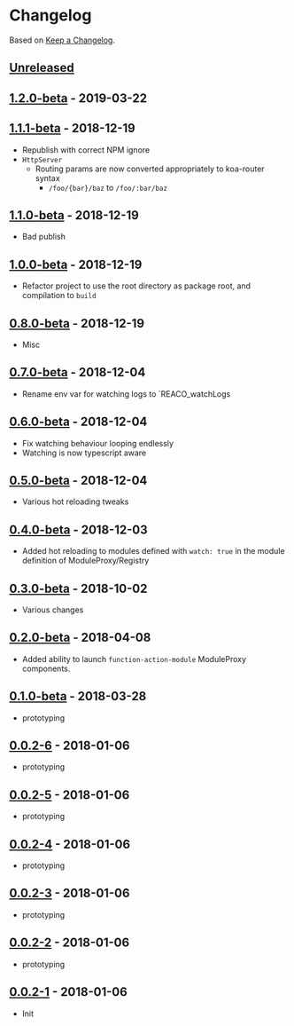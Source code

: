 # Changelog

Based on [Keep a Changelog](http://keepachangelog.com/).

## [Unreleased]

## [1.2.0-beta][] - 2019-03-22

## [1.1.1-beta][] - 2018-12-19

- Republish with correct NPM ignore
- `HttpServer`
  - Routing params are now converted appropriately to koa-router syntax
    - `/foo/{bar}/baz` to `/foo/:bar/baz`

## [1.1.0-beta][] - 2018-12-19

- Bad publish

## [1.0.0-beta][] - 2018-12-19

- Refactor project to use the root directory as package root, and compilation to `build`

## [0.8.0-beta][] - 2018-12-19

- Misc

## [0.7.0-beta][] - 2018-12-04

- Rename env var for watching logs to `REACO_watchLogs

## [0.6.0-beta][] - 2018-12-04

- Fix watching behaviour looping endlessly
- Watching is now typescript aware

## [0.5.0-beta][] - 2018-12-04

- Various hot reloading tweaks

## [0.4.0-beta][] - 2018-12-03

- Added hot reloading to modules defined with `watch: true` in the module definition of ModuleProxy/Registry

## [0.3.0-beta][] - 2018-10-02

- Various changes

## [0.2.0-beta][] - 2018-04-08

- Added ability to launch `function-action-module` ModuleProxy components.

## [0.1.0-beta][] - 2018-03-28

- prototyping

## [0.0.2-6][] - 2018-01-06

- prototyping

## [0.0.2-5][] - 2018-01-06

- prototyping

## [0.0.2-4][] - 2018-01-06

- prototyping

## [0.0.2-3][] - 2018-01-06

- prototyping

## [0.0.2-2][] - 2018-01-06

- prototyping

## [0.0.2-1][] - 2018-01-06

- Init

[Unreleased]: https://github.com/nfour/reaco/compare/v1.2.0-beta...HEAD
[1.2.0-beta]: https://github.com/nfour/reaco/compare/v1.1.1-beta...v1.2.0-beta
[1.1.1-beta]: https://github.com/nfour/reaco/compare/v1.1.0-beta...v1.1.1-beta
[1.1.0-beta]: https://github.com/nfour/reaco/compare/v1.0.0-beta...v1.1.0-beta
[1.0.0-beta]: https://github.com/nfour/reaco/compare/v0.8.0-beta...v1.0.0-beta
[0.8.0-beta]: https://github.com/nfour/reaco/compare/v0.7.0-beta...v0.8.0-beta
[0.7.0-beta]: https://github.com/nfour/reaco/compare/v0.6.0-beta...v0.7.0-beta
[0.6.0-beta]: https://github.com/nfour/reaco/compare/v0.5.0-beta...v0.6.0-beta
[0.5.0-beta]: https://github.com/nfour/reaco/compare/v0.4.0-beta...v0.5.0-beta
[0.4.0-beta]: https://github.com/nfour/reaco/compare/v0.3.0-beta...v0.4.0-beta
[0.3.0-beta]: https://github.com/nfour/reaco/compare/v0.2.0-beta...v0.3.0-beta
[0.2.0-beta]: https://github.com/nfour/reaco/compare/v0.1.0-beta...v0.2.0-beta
[0.1.0-beta]: https://github.com/nfour/reaco/compare/v0.0.2-6...v0.1.0-beta
[0.0.2-6]: https://github.com/nfour/reaco/compare/v0.0.2-5...v0.0.2-6
[0.0.2-5]: https://github.com/nfour/reaco/compare/v0.0.2-4...v0.0.2-5
[0.0.2-4]: https://github.com/nfour/reaco/compare/v0.0.2-3...v0.0.2-4
[0.0.2-3]: https://github.com/nfour/reaco/compare/v0.0.2-2...v0.0.2-3
[0.0.2-2]: https://github.com/nfour/reaco/compare/v0.0.2-1...v0.0.2-2
[0.0.2-1]: https://github.com/nfour/reaco/tree/v0.0.2-1
